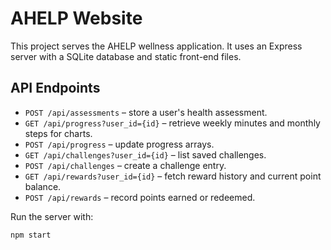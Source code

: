 # AHELP Website

This project serves the AHELP wellness application. It uses an Express server with a SQLite database and static front-end files.

## API Endpoints

- `POST /api/assessments` – store a user's health assessment.
- `GET /api/progress?user_id={id}` – retrieve weekly minutes and monthly steps for charts.
- `POST /api/progress` – update progress arrays.
- `GET /api/challenges?user_id={id}` – list saved challenges.
- `POST /api/challenges` – create a challenge entry.
- `GET /api/rewards?user_id={id}` – fetch reward history and current point balance.
- `POST /api/rewards` – record points earned or redeemed.

Run the server with:

```sh
npm start
```
